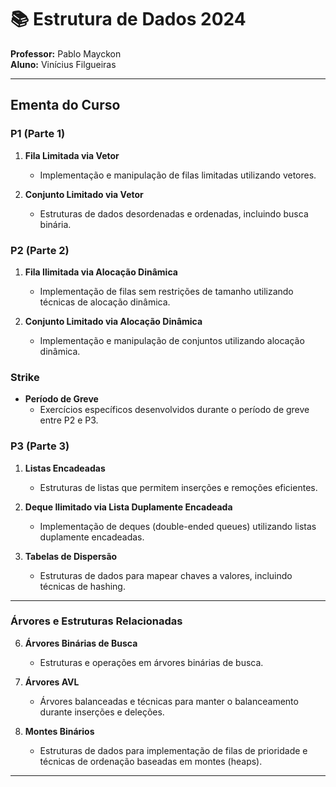 # 📚 Estrutura de Dados 2024

**Professor:** Pablo Mayckon  
**Aluno:** Vinícius Filgueiras  

---

## Ementa do Curso

### P1 (Parte 1)
1. **Fila Limitada via Vetor**
   - Implementação e manipulação de filas limitadas utilizando vetores.
   
2. **Conjunto Limitado via Vetor**
   - Estruturas de dados desordenadas e ordenadas, incluindo busca binária.

### P2 (Parte 2)
1. **Fila Ilimitada via Alocação Dinâmica**
   - Implementação de filas sem restrições de tamanho utilizando técnicas de alocação dinâmica.

2. **Conjunto Limitado via Alocação Dinâmica**
   - Implementação e manipulação de conjuntos utilizando alocação dinâmica.

### Strike
- **Período de Greve**
  - Exercícios específicos desenvolvidos durante o período de greve entre P2 e P3.

### P3 (Parte 3)
1. **Listas Encadeadas**
   - Estruturas de listas que permitem inserções e remoções eficientes.
   
2. **Deque Ilimitado via Lista Duplamente Encadeada**
   - Implementação de deques (double-ended queues) utilizando listas duplamente encadeadas.

3. **Tabelas de Dispersão**
   - Estruturas de dados para mapear chaves a valores, incluindo técnicas de hashing.

---



### Árvores e Estruturas Relacionadas
6. **Árvores Binárias de Busca**
   - Estruturas e operações em árvores binárias de busca.

7. **Árvores AVL**
   - Árvores balanceadas e técnicas para manter o balanceamento durante inserções e deleções.

8. **Montes Binários**
   - Estruturas de dados para implementação de filas de prioridade e técnicas de ordenação baseadas em montes (heaps).

---
